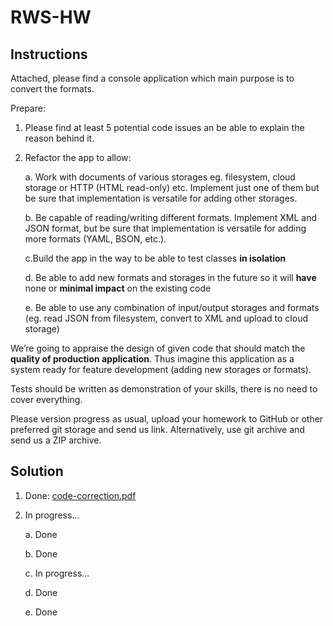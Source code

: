 # RWS-HW

## Instructions

Attached, please find a console application which main purpose is to convert the formats.

Prepare:

1. Please find at least 5 potential code issues an be able to explain the reason behind it.

2. Refactor the app to allow:

   a. Work with documents of various storages eg. filesystem, cloud storage or HTTP (HTML read-only) etc. Implement just one of them but be sure that implementation is versatile for adding other storages.
   
   b. Be capable of reading/writing different formats. Implement XML and JSON format, but be sure that implementation is versatile for adding more formats (YAML, BSON, etc.).

   c.Build the app in the way to be able to test classes **in isolation**

   d. Be able to add new formats and storages in the future so it will **have** none or **minimal impact** on the existing code

   e. Be able to use any combination of input/output storages and formats (eg. read JSON from filesystem, convert to XML and upload to cloud storage)

We’re going to appraise the design of given code that should match the **quality of production application**. Thus imagine this application as a system ready for feature development (adding new storages or formats).

Tests should be written as demonstration of your skills, there is no need to cover everything.

Please version progress as usual, upload your homework to GitHub or other preferred git storage and send us link. Alternatively, use git archive and send us a ZIP archive.


## Solution

1. Done: [code-correction.pdf](code-correction.pdf)

2. In progress...

   a. Done

   b. Done

   c. In progress...

   d. Done

   e. Done